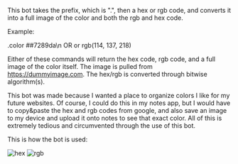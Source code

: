 This bot takes the prefix, which is ".", then a hex or rgb code, and converts it into a full image of the color and both the rgb and hex code.

Example: 

.color ##7289da\n
OR
or rgb(114, 137, 218)

Either of these commands will return the hex code, rgb code, and a full image of the color itself. The image is pulled from https://dummyimage.com. The hex/rgb is converted through bitwise algorithm(s).

This bot was made because I wanted a place to organize colors I like for my future websites. Of course, I could do this in my notes app, but I would have to copy&paste the hex and rgb codes from google, and also save an image to my device and upload it onto notes to see that exact color. All of this is extremely tedious and circumvented through the use of this bot.

This is how the bot is used:

![hex](https://user-images.githubusercontent.com/85547196/126397068-e779dd4b-298c-4da3-bcdb-410f81c1a366.png)
![rgb](https://user-images.githubusercontent.com/85547196/126397560-4dff11a6-1048-4e53-bf2e-0eb4ba2d4092.png)


